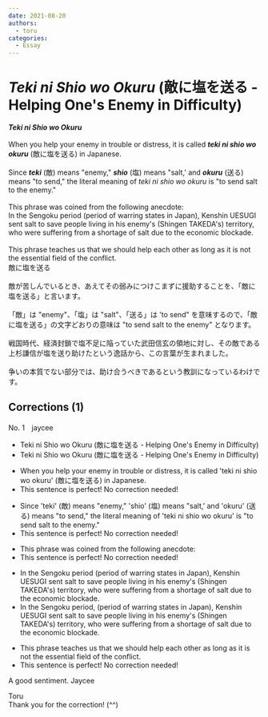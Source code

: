 ```yaml
---
date: 2021-08-20
authors:
  - toru
categories:
  - Essay
---
```


<h1 id="subject_show"><strong><em>Teki ni Shio wo Okuru</strong></em> (敵に塩を送る - Helping One's Enemy in Difficulty)</h1>
<div class="date" hidden>Aug 20, 2021 14:42</div>
<div id="post"><div id="body_show_ori">
<strong><em>Teki ni Shio wo Okuru</strong></em><br/><br/>When you help your enemy in trouble or distress, it is called <strong><em>teki ni shio wo okuru</em></strong> (敵に塩を送る) in Japanese.<br/><br/>Since <strong><em>teki</em></strong> (敵) means "enemy," <strong><em>shio</em></strong> (塩) means "salt,' and <strong><em>okuru</em></strong> (送る) means "to send," the literal meaning of <em>teki ni shio wo okuru</em> is "to send salt to the enemy."<br/><br/>This phrase was coined from the following anecdote:<br/>In the Sengoku period (period of warring states in Japan), Kenshin UESUGI sent salt to save people living in his enemy's (Shingen TAKEDA's) territory, who were suffering from a shortage of salt due to the economic blockade.<br/><br/>This phrase teaches us that we should help each other as long as it is not the essential field of the conflict.
</div></div>

<!-- more -->

<div id="post_ja"><div id="body_show_mo">
敵に塩を送る<br/><br/>敵が苦しんでいるとき、あえてその弱みにつけこまずに援助することを、「敵に塩を送る」と言います。<br/><br/>「敵」は "enemy"、「塩」は "salt"、「送る」は 'to send" を意味するので、「敵に塩を送る」の文字どおりの意味は "to send salt to the enemy" となります。<br/><br/>戦国時代、経済封鎖で塩不足に陥っていた武田信玄の領地に対し、その敵である上杉謙信が塩を送り助けたという逸話から、この言葉が生まれました。<br/><br/>争いの本質でない部分では、助け合うべきであるという教訓になっているわけです。
</div></div>

## Corrections (1)
<div id="block"><div class="first_name"> No. 1　<span class="just_name">jaycee</span></div><div id="block2">
<ul class="correction_field">
<li class="incorrect">Teki ni Shio wo Okuru (敵に塩を送る - Helping One's Enemy in Difficulty)</li>
<li class="corrected correct">
Teki ni Shio wo Okuru (敵に塩を送る - Helping One's Enemy in Difficulty)
</li>
</ul>
<ul class="correction_field">
<li class="incorrect">When you help your enemy in trouble or distress, it is called 'teki ni shio wo okuru' (敵に塩を送る) in Japanese.</li>
<li class="corrected perfect">This sentence is perfect! No correction needed!</li>
</ul>
<ul class="correction_field">
<li class="incorrect">Since 'teki' (敵) means "enemy," 'shio' (塩) means "salt,' and 'okuru' (送る) means "to send," the literal meaning of 'teki ni shio wo okuru' is "to send salt to the enemy."</li>
<li class="corrected perfect">This sentence is perfect! No correction needed!</li>
</ul>
<ul class="correction_field">
<li class="incorrect">This phrase was coined from the following anecdote:</li>
<li class="corrected perfect">This sentence is perfect! No correction needed!</li>
</ul>
<ul class="correction_field">
<li class="incorrect">In the Sengoku period (period of warring states in Japan), Kenshin UESUGI sent salt to save people living in his enemy's (Shingen TAKEDA's) territory, who were suffering from a shortage of salt due to the economic blockade.</li>
<li class="corrected correct">
In the Sengoku period<span class="f_blue">,</span> (period of warring states in Japan), Kenshin UESUGI sent salt to save people living in his enemy's (Shingen TAKEDA's) territory, who were suffering from a shortage of salt due to the economic blockade.
</li>
</ul>
<ul class="correction_field">
<li class="incorrect">This phrase teaches us that we should help each other as long as it is not the essential field of the conflict.</li>
<li class="corrected perfect">This sentence is perfect! No correction needed!</li>
</ul>
<p class="comment_small">
 A good sentiment.  Jaycee
</p>

</div><div class="name"><span class="just_name">Toru</span><br>
Thank you for the correction! (^^)
</div>
</div>
